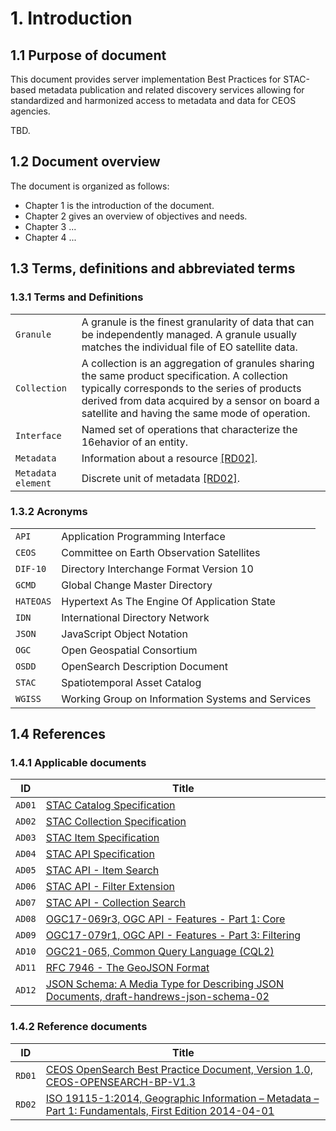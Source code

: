 # 1. Introduction

## 1.1 Purpose of document

This document provides server implementation Best Practices for STAC-based metadata publication and related discovery services allowing for standardized and harmonized access to metadata and data for CEOS agencies.

TBD.


## 1.2 Document overview

The document is organized as follows:

- Chapter 1 is the introduction of the document.
- Chapter 2 gives an overview of objectives and needs.
- Chapter 3 ...
- Chapter 4 ...


## 1.3 Terms, definitions and abbreviated terms

### 1.3.1 Terms and Definitions 

|  |   |  
| -------- | --------- | 
| `Granule` | A granule is the finest granularity of data that can be independently managed. A granule usually matches the individual file of EO satellite data.  | 
| `Collection` | A collection is an aggregation of granules sharing the same product specification. A collection typically corresponds to the series of products derived from data acquired by a sensor on board a satellite and having the same mode of operation.  | 
| `Interface` | Named set of operations that characterize the 16ehavior of an entity.  | 
| `Metadata` | Information about a resource [[RD02]](#RD02).  | 
| `Metadata element` | Discrete unit of metadata [[RD02]](#RD02).  | 


### 1.3.2 Acronyms

|  |   |  
| -------- | --------- | 
| `API` | Application Programming Interface |
| `CEOS` | Committee on Earth Observation Satellites   |  
| `DIF-10` | Directory Interchange Format Version 10   |  
| `GCMD` | Global Change Master Directory   |  
| `HATEOAS` | Hypertext As The Engine Of Application State  |
| `IDN` |  International Directory Network  | 
| `JSON` | JavaScript Object Notation  | 
| `OGC` | Open Geospatial Consortium  | 
| `OSDD` | OpenSearch Description Document  |
| `STAC` | Spatiotemporal Asset Catalog  |
| `WGISS` | Working Group on Information Systems and Services  | 

## 1.4 References

### 1.4.1 Applicable documents


| **ID**  | **Title** | 
| -------- | --------- | 
| `AD01` <a name="AD01"></a> | [STAC Catalog Specification](https://github.com/radiantearth/stac-spec/blob/master/catalog-spec/catalog-spec.md) | 
| `AD02` <a name="AD02"></a> | [STAC Collection Specification](https://github.com/radiantearth/stac-spec/blob/master/collection-spec/collection-spec.md) | 
| `AD03` <a name="AD03"></a> | [STAC Item Specification](https://github.com/radiantearth/stac-spec/tree/master/item-spec)   | 
| `AD04` <a name="AD04"></a>| [STAC API Specification](https://github.com/radiantearth/stac-api-spec)  | 
| `AD05` <a name="AD05"></a> | [STAC API - Item Search](https://github.com/radiantearth/stac-api-spec/tree/main/item-search) |
| `AD06` <a name="AD06"></a> | [STAC API - Filter Extension](https://github.com/stac-api-extensions/filter) |
| `AD07` <a name="AD07"></a>| [STAC API - Collection Search](https://github.com/stac-api-extensions/collection-search) |
| `AD08` <a name="AD08"></a> | [OGC17-069r3, OGC API - Features - Part 1: Core](https://docs.opengeospatial.org/is/17-069r3/17-069r3.html) | 
| `AD09` <a name="AD09"></a> | [OGC17-079r1, OGC API - Features - Part 3: Filtering](https://docs.opengeospatial.org/DRAFTS/19-079r1.html)  | 
| `AD10` <a name="AD10"></a> | [OGC21-065, Common Query Language (CQL2)](https://docs.ogc.org/DRAFTS/21-065.html)  | 
| `AD11` <a name="AD11"></a> | [RFC 7946 - The GeoJSON Format](https://datatracker.ietf.org/doc/html/rfc7946) | 
| `AD12` <a name="AD12"></a>| [JSON Schema: A Media Type for Describing JSON Documents, draft-handrews-json-schema-02](https://datatracker.ietf.org/doc/html/draft-handrews-json-schema-02) |

### 1.4.2 Reference documents

| **ID**  | **Title** | 
| -------- | --------- | 
| `RD01` <a name="RD01"></a> | [CEOS OpenSearch Best Practice Document, Version 1.0, CEOS-OPENSEARCH-BP-V1.3](https://ceos.org/document_management/Working_Groups/WGISS/Documents/WGISS%20Best%20Practices/CEOS%20OpenSearch%20Best%20Practice.pdf)  |
| `RD02` <a name="RD02"></a> | [ISO 19115-1:2014, Geographic Information – Metadata – Part 1: Fundamentals, First Edition 2014-04-01](https://www.iso.org/standard/53798.html)  |


